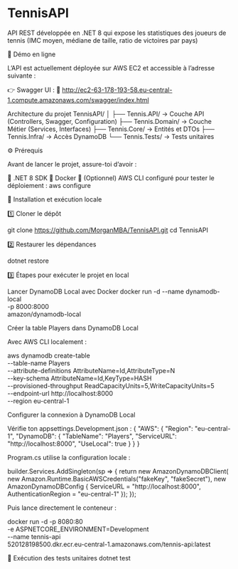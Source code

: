 # TennisAPI
API REST développée en .NET 8 qui expose les statistiques des joueurs de tennis (IMC moyen, médiane de taille, ratio de victoires par pays)


🚀 Démo en ligne

L’API est actuellement déployée sur AWS EC2 et accessible à l’adresse suivante :

👉 Swagger UI :
🔗 http://ec2-63-178-193-58.eu-central-1.compute.amazonaws.com/swagger/index.html


Architecture du projet
TennisAPI/
│
├── Tennis.API/        → Couche API (Controllers, Swagger, Configuration)
├── Tennis.Domain/     → Couche Métier (Services, Interfaces)
├── Tennis.Core/       → Entités et DTOs
├── Tennis.Infra/      → Accès DynamoDB
└── Tennis.Tests/      → Tests unitaires

⚙️ Prérequis

Avant de lancer le projet, assure-toi d’avoir :

🧩 .NET 8 SDK
🐳 Docker
💾 (Optionnel) AWS CLI configuré pour tester le déploiement :
aws configure

🧰 Installation et exécution locale

1️⃣ Cloner le dépôt

git clone https://github.com/MorganMBA/TennisAPI.git
cd TennisAPI


2️⃣ Restaurer les dépendances

dotnet restore

3️⃣ Étapes pour exécuter le projet en local

Lancer DynamoDB Local avec Docker
docker run -d --name dynamodb-local \
  -p 8000:8000 \
  amazon/dynamodb-local

Créer la table Players dans DynamoDB Local

Avec AWS CLI localement :

aws dynamodb create-table \
  --table-name Players \
  --attribute-definitions AttributeName=Id,AttributeType=N \
  --key-schema AttributeName=Id,KeyType=HASH \
  --provisioned-throughput ReadCapacityUnits=5,WriteCapacityUnits=5 \
  --endpoint-url http://localhost:8000 \
  --region eu-central-1

Configurer la connexion à DynamoDB Local

Vérifie ton appsettings.Development.json :
{
  "AWS": {
    "Region": "eu-central-1",
    "DynamoDB": {
      "TableName": "Players",
      "ServiceURL": "http://localhost:8000",
      "UseLocal": true
    }
  }
}

Program.cs utilise la configuration locale :

builder.Services.AddSingleton<IAmazonDynamoDB>(sp =>
{
    return new AmazonDynamoDBClient(
        new Amazon.Runtime.BasicAWSCredentials("fakeKey", "fakeSecret"),
        new AmazonDynamoDBConfig
        {
            ServiceURL = "http://localhost:8000",
            AuthenticationRegion = "eu-central-1"
        });
});

Puis lance directement le conteneur :

docker run -d -p 8080:80 \
  -e ASPNETCORE_ENVIRONMENT=Development \
  --name tennis-api \
  520128198500.dkr.ecr.eu-central-1.amazonaws.com/tennis-api:latest
  

🧪 Exécution des tests unitaires
dotnet test
